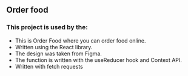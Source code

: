
## Order food

### This project is used by the:
- This is Order Food where you can order food online.
- Written using the React library.
- The design was taken from Figma.
- The function is written with the useReducer hook and Context API.
- Written with fetch requests



